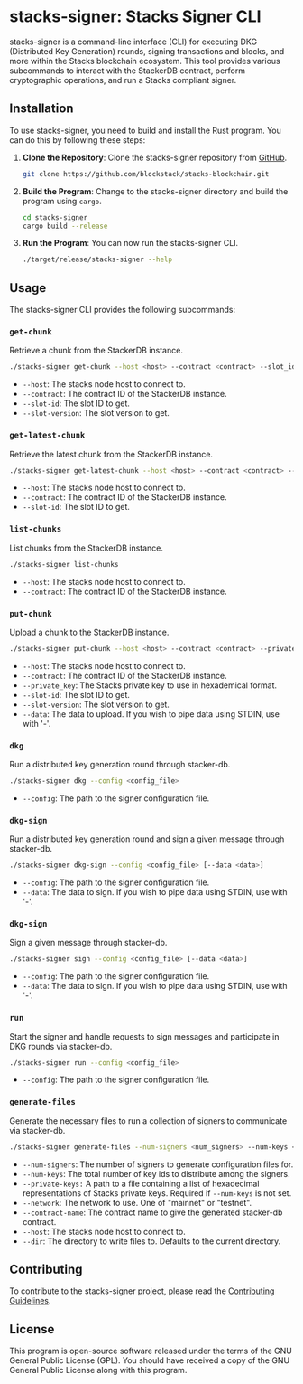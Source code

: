 # stacks-signer: Stacks Signer CLI

stacks-signer is a command-line interface (CLI) for executing DKG (Distributed Key Generation) rounds, signing transactions and blocks, and more within the Stacks blockchain ecosystem. This tool provides various subcommands to interact with the StackerDB contract, perform cryptographic operations, and run a Stacks compliant signer.

## Installation

To use stacks-signer, you need to build and install the Rust program. You can do this by following these steps:

1. **Clone the Repository**: Clone the stacks-signer repository from [GitHub](https://github.com/blockstack/stacks-blockchain).

   ```bash
   git clone https://github.com/blockstack/stacks-blockchain.git
   ```

2. **Build the Program**: Change to the stacks-signer directory and build the program using `cargo`.

   ```bash
   cd stacks-signer
   cargo build --release
   ```

3. **Run the Program**: You can now run the stacks-signer CLI.

   ```bash
   ./target/release/stacks-signer --help
   ```

## Usage

The stacks-signer CLI provides the following subcommands:

### `get-chunk`

Retrieve a chunk from the StackerDB instance.

```bash
./stacks-signer get-chunk --host <host> --contract <contract> --slot_id <slot_id> --slot_version <slot_version>
```

- `--host`: The stacks node host to connect to.
- `--contract`: The contract ID of the StackerDB instance.
- `--slot-id`: The slot ID to get.
- `--slot-version`: The slot version to get.

### `get-latest-chunk`

Retrieve the latest chunk from the StackerDB instance.

```bash
./stacks-signer get-latest-chunk --host <host> --contract <contract> --slot-id <slot_id>
```

- `--host`: The stacks node host to connect to.
- `--contract`: The contract ID of the StackerDB instance.
- `--slot-id`: The slot ID to get.

### `list-chunks`

List chunks from the StackerDB instance.

```bash
./stacks-signer list-chunks
```
- `--host`: The stacks node host to connect to.
- `--contract`: The contract ID of the StackerDB instance.

### `put-chunk`

Upload a chunk to the StackerDB instance.

```bash
./stacks-signer put-chunk --host <host> --contract <contract> --private_key <private_key> --slot-id <slot_id> --slot-version <slot_version> [--data <data>]
```

- `--host`: The stacks node host to connect to.
- `--contract`: The contract ID of the StackerDB instance.
- `--private_key`: The Stacks private key to use in hexademical format.
- `--slot-id`: The slot ID to get.
- `--slot-version`: The slot version to get.
- `--data`: The data to upload. If you wish to pipe data using STDIN, use with '-'.

### `dkg`

Run a distributed key generation round through stacker-db.

```bash
./stacks-signer dkg --config <config_file> 
```

- `--config`: The path to the signer configuration file.

### `dkg-sign`

Run a distributed key generation round and sign a given message through stacker-db.

```bash
./stacks-signer dkg-sign --config <config_file> [--data <data>]
```
- `--config`: The path to the signer configuration file.
- `--data`: The data to sign. If you wish to pipe data using STDIN, use with '-'.


### `dkg-sign`

Sign a given message through stacker-db.

```bash
./stacks-signer sign --config <config_file> [--data <data>]
```
- `--config`: The path to the signer configuration file.
- `--data`: The data to sign. If you wish to pipe data using STDIN, use with '-'.

### `run`

Start the signer and handle requests to sign messages and participate in DKG rounds via stacker-db.
```bash
./stacks-signer run --config <config_file>
```
- `--config`: The path to the signer configuration file.

### `generate-files`

Generate the necessary files to run a collection of signers to communicate via stacker-db.

```bash
./stacks-signer generate-files --num-signers <num_signers> --num-keys <num_keys> --network <network> --contract-name <contract_name> --host <host> --dir <dir>
```
- `--num-signers`: The number of signers to generate configuration files for.
- `--num-keys`: The total number of key ids to distribute among the signers.
- `--private-keys:` A path to a file containing a list of hexadecimal representations of Stacks private keys. Required if `--num-keys` is not set.
- `--network`: The network to use. One of "mainnet" or "testnet".
- `--contract-name`: The contract name to give the generated stacker-db contract.
- `--host`: The stacks node host to connect to.
- `--dir`: The directory to write files to. Defaults to the current directory.

## Contributing

To contribute to the stacks-signer project, please read the [Contributing Guidelines](../CONTRIBUTING.md).
## License

This program is open-source software released under the terms of the GNU General Public License (GPL). You should have received a copy of the GNU General Public License along with this program.